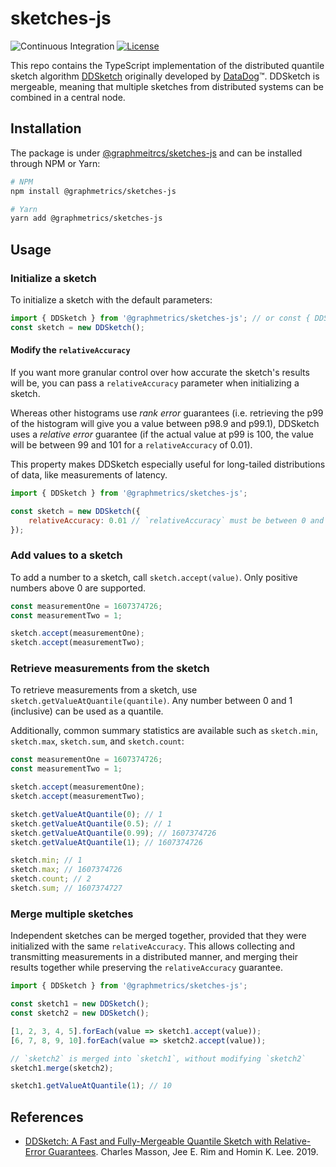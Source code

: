 # sketches-js

![Continuous Integration](https://github.com/GraphMetrics/sketches-js/workflows/Continuous%20Integration/badge.svg) [![License](https://img.shields.io/badge/License-Apache%202.0-blue.svg)](https://opensource.org/licenses/Apache-2.0)

This repo contains the TypeScript implementation of the distributed quantile sketch algorithm [DDSketch](http://www.vldb.org/pvldb/vol12/p2195-masson.pdf) originally developed by [DataDog](https://github.com/DataDog/sketches-js)™. DDSketch is mergeable, meaning that multiple sketches from distributed systems can be combined in a central node.

## Installation

The package is under [@graphmeitrcs/sketches-js](https://www.npmjs.com/package/@graphmetrics/sketches-js) and can be installed through NPM or Yarn:

```sh
# NPM
npm install @graphmetrics/sketches-js

# Yarn
yarn add @graphmetrics/sketches-js
```

## Usage

### Initialize a sketch

To initialize a sketch with the default parameters:

```js
import { DDSketch } from '@graphmetrics/sketches-js'; // or const { DDSketch } = require('@graphmetrics/sketches-js');
const sketch = new DDSketch();
```

#### Modify the `relativeAccuracy`

If you want more granular control over how accurate the sketch's results will be, you can pass a `relativeAccuracy` parameter when initializing a sketch.

Whereas other histograms use _rank error_ guarantees (i.e. retrieving the p99 of the histogram will give you a value between p98.9 and p99.1), DDSketch uses a _relative error_ guarantee (if the actual value at p99 is 100, the value will be between 99 and 101 for a `relativeAccuracy` of 0.01).

This property makes DDSketch especially useful for long-tailed distributions of data, like measurements of latency.

```js
import { DDSketch } from '@graphmetrics/sketches-js';

const sketch = new DDSketch({
    relativeAccuracy: 0.01 // `relativeAccuracy` must be between 0 and 1
});
```

### Add values to a sketch

To add a number to a sketch, call `sketch.accept(value)`. Only positive numbers above 0 are supported.

```js
const measurementOne = 1607374726;
const measurementTwo = 1;

sketch.accept(measurementOne);
sketch.accept(measurementTwo);
```

### Retrieve measurements from the sketch

To retrieve measurements from a sketch, use `sketch.getValueAtQuantile(quantile)`. Any number between 0 and 1 (inclusive) can be used as a quantile.

Additionally, common summary statistics are available such as `sketch.min`, `sketch.max`, `sketch.sum`, and `sketch.count`:

```js
const measurementOne = 1607374726;
const measurementTwo = 1;

sketch.accept(measurementOne);
sketch.accept(measurementTwo);

sketch.getValueAtQuantile(0); // 1
sketch.getValueAtQuantile(0.5); // 1
sketch.getValueAtQuantile(0.99); // 1607374726
sketch.getValueAtQuantile(1); // 1607374726

sketch.min; // 1
sketch.max; // 1607374726
sketch.count; // 2
sketch.sum; // 1607374727
```

### Merge multiple sketches

Independent sketches can be merged together, provided that they were initialized with the same `relativeAccuracy`. This allows collecting and transmitting measurements in a distributed manner, and merging their results together while preserving the `relativeAccuracy` guarantee.

```js
import { DDSketch } from '@graphmetrics/sketches-js';

const sketch1 = new DDSketch();
const sketch2 = new DDSketch();

[1, 2, 3, 4, 5].forEach(value => sketch1.accept(value));
[6, 7, 8, 9, 10].forEach(value => sketch2.accept(value));

// `sketch2` is merged into `sketch1`, without modifying `sketch2`
sketch1.merge(sketch2);

sketch1.getValueAtQuantile(1); // 10
```

## References

-   [DDSketch: A Fast and Fully-Mergeable Quantile Sketch with Relative-Error Guarantees](http://www.vldb.org/pvldb/vol12/p2195-masson.pdf). Charles Masson, Jee E. Rim and Homin K. Lee. 2019.
